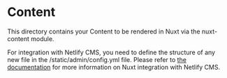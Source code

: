 # Content

This directory contains your Content to be rendered in Nuxt via the nuxt-content module.

For integration with Netlify CMS, you need to define the structure of any new file in the /static/admin/config.yml file.
Please refer to [the documentation](https://www.netlifycms.org/docs/nuxt/) for more information on Nuxt integration with
Netlify CMS.